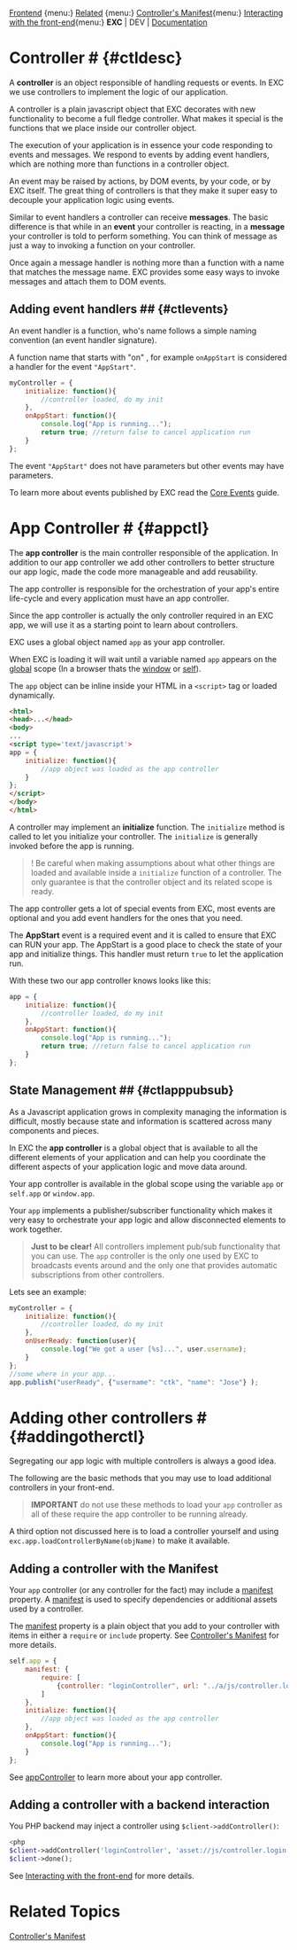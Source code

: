 [Frontend](./fte_index.md) {menu:}
[Related]() {menu:}
[Controller's Manifest](./doc_client_controller_manifest.md){menu:}
[Interacting with the front-end](./doc_server_client.md){menu:}
**EXC** | DEV | [Documentation](./doc_index.md)<BR>

# Controller # {#ctldesc}

A **controller** is an object responsible of handling requests or events. In EXC we use controllers to implement the logic of our application.

A controller is a plain javascript object that EXC decorates with new functionality to become a full fledge controller. What makes it special is the functions that we place inside our controller object.

The execution of your application is in essence your code responding to events and messages. We respond to events by adding event handlers, which are nothing more than functions in a controller object.

An event may be raised by actions, by DOM events, by your code, or by EXC itself. The great thing of controllers is that they make it super easy to decouple your application logic using events.

Similar to event handlers a controller can receive **messages**. The basic difference is that while in an **event** your controller is reacting, in a **message** your controller is told to perform something. You can think of message as just a way to invoking a function on your controller.

Once again a message handler is nothing more than a function with a name that matches the message name. EXC provides some easy ways to invoke messages and attach them to DOM events.

## Adding event handlers ## {#ctlevents}

An event handler is a function, who's name follows a simple naming convention (an event handler signature).

A function name that starts with "on" , for example `onAppStart` is considered a handler for the event `"AppStart"`.

```js
myController = {
	initialize: function(){
		//controller loaded, do my init
	},
	onAppStart: function(){
		console.log("App is running...");
		return true; //return false to cancel application run
	}
};
```
The event `"AppStart"` does not have parameters but other events may have parameters.

To learn more about events published by EXC read the [Core Events](./fte_ref_core_events.md) guide.


# App Controller # {#appctl}

The **app controller** is the main controller responsible of the application. In addition to our app controller we add other controllers to better structure our app logic, made the code more manageable and add reusability.

The app controller is responsible for the orchestration of your app's entire life-cycle and every application must have an app controller.

Since the app controller is actually the only controller required in an EXC app, we will use it as a starting point to learn about controllers.

EXC uses a global object named `app` as your app controller.

When EXC is loading it will wait until a variable named `app` appears on the [global](https://developer.mozilla.org/en-US/docs/Web/JavaScript/Guide/Grammar_and_types#Global_variables) scope (In a browser thats the [window](https://developer.mozilla.org/en-US/docs/Web/API/Window) or [self](https://developer.mozilla.org/en-US/docs/Web/JavaScript/Guide/Grammar_and_types#Global_variables)).

The `app` object can be inline inside your HTML in a `<script>` tag or loaded dynamically.

```html
<html>
<head>...</head>
<body>
...
<script type='text/javascript'>
app = {
	initialize: function(){
		//app object was loaded as the app controller
	}
};
</script>
</body>
</html>
```

A controller may implement an **initialize** function. The `initialize` method is called to let you initialize your controller. The `initialize` is generally invoked before the app is running.

> ! Be careful when making assumptions about what other things are loaded and available inside a `initialize` function of a controller. The only guarantee is that the controller object and its related scope is ready.

The app controller gets a lot of special events from EXC, most events are optional and you add event handlers for the ones that you need.

The **AppStart** event is a required event and it is called to ensure that EXC can RUN your app. The AppStart is a good place to check the state of your app and initialize things. This handler must return `true` to let the application run.



With these two our app controller knows looks like this:

```js
app = {
	initialize: function(){
		//controller loaded, do my init
	},
	onAppStart: function(){
		console.log("App is running...");
		return true; //return false to cancel application run
	}
};
```

## State Management ## {#ctlapppubsub}

As a Javascript application grows in complexity managing the information is difficult, mostly because state and information is scattered across many components and pieces.

In EXC the **app controller** is a global object that is available to all the different elements of your application and can help you coordinate the different aspects of your application logic and move data around.

Your app controller is available in the global scope using the variable `app` or `self.app` or `window.app`.

Your `app` implements a publisher/subscriber functionality which makes it very easy to orchestrate your app logic and allow disconnected elements to work together.

> **Just to be clear!** All controllers implement pub/sub functionality that you can use. The `app` controller is the only one used by EXC to broadcasts events around and the only one that provides automatic subscriptions from other controllers.

Lets see an example:

```js
myController = {
	initialize: function(){
		//controller loaded, do my init
	},
	onUserReady: function(user){
		console.log("We got a user [%s]...", user.username);
	}
};
//some where in your app...
app.publish("userReady", {"username": "ctk", "name": "Jose"} );
```

# Adding other controllers # {#addingotherctl}

Segregating our app logic with multiple controllers is always a good idea.

The following are the basic methods that you may use to load additional controllers in your front-end.

> **IMPORTANT** do not use these methods to load your `app` controller as all of these require the app controller to be running already.

A third option not discussed here is to load a controller yourself and using `exc.app.loadControllerByName(objName)` to make it available.

## Adding a controller with the Manifest ##
Your `app` controller (or any controller for the fact) may include a [manifest](./doc_client_controller_manifest.md) property. A [manifest](./doc_client_controller_manifest.md) is used to specify dependencies or additional assets used by a controller.

The [manifest](./doc_client_controller_manifest.md) property is a plain object that you add to your controller with items in either a `require` or `include` property. See [Controller's Manifest](./doc_client_controller_manifest.md) for more details.

```js
self.app = {
	manifest: {
		require: [
			{controller: "loginController", url: "../a/js/controller.login.js", wait: true},
		]
	},
	initialize: function(){
		//app object was loaded as the app controller
	},
	onAppStart: function(){
		console.log("App is running...");
	}
};
```

See [appController](fte_ref_appcontroller.md) to learn more about your app controller.


## Adding a controller with a backend interaction ##

You PHP backend may inject a controller using `$client->addController()`:
```php
<php
$client->addController('loginController', 'asset://js/controller.login.js');
$client->done();
```

See [Interacting with the front-end](./doc_server_client.md) for more details.



# Related Topics #

[Controller's Manifest](./doc_client_controller_manifest.md)<BR>
